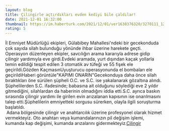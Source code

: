 ```yaml
--- 
layout: blog
title: Çilingirle açtırdıkları evden kediyi bile çaldılar!
date: 2021-12-01 16:32:00
thumbnail: https://im.haberturk.com/2021/12/01/ver1638376320/3270111_1200x627.jpg
rating: 5
---
```

İl Emniyet Müdürlüğü ekipleri, Gülabibey Mahallesi'ndeki bir gecekonduda çok sayıda silah bulunduğu yönünde ihbar üzerine harekete geçti. Operasyon düzenleyen ekipler, savcılığın arama kararıyla adrese gidip çilingir yardımıyla eve girdi.Evdeki aramada, yurt dışından kaçak yollarla temin edildiği tespit edilen 3 otomatik av tüfeği ve 55 fişek ele geçirildi.Gözden KaçmasınUyuşturucu operasyonunda el bombaları ele geçirildiHaberi görüntüle"KAPIMI ONARIN"Gecekonduya daha önce silah bıraktıkları öne sürülen şüpheli O.C. ve S.C. ise yakalanarak gözaltına alındı. Şüphelilerden S.C. ifadesinde; babasına ait olduğunu söylediği eve 2 yıldır gitmediğini, silahlardan da haberinin olmadığını iddia etti.S.C. ayrıca baskın sırasında çilingir yardımı ile girilen evin arızalanan kapısının ise onarılmasını talep etti.Şüphelilerin emniyetteki sorgusu sürerken, olayla ilgili soruşturma başlatıldı. </br>&nbsp;Adana bölgesinde çilingir ve anahtarcılık üzerine profesyonel olarak hizmet vermekteyiz. Oto anahtarı veya kumandalarınızın pil değişim işlemi, kumanda kap değişimi, kumanda arızalarını gidermekteyiz.<a href="https://www.cilingiradana.net/">Çilingir</a>